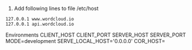 1. Add following lines to file /etc/host
```
127.0.0.1 www.wordcloud.io
127.0.0.1 api.wordcloud.io
```

Environments
CLIENT_HOST
CLIENT_PORT
SERVER_HOST
SERVER_PORT
MODE=development
SERVE_LOCAL_HOST='0.0.0.0'
COR_HOST=
